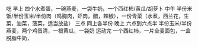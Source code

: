 吃
早上
四个水煮蛋，一碗燕麦，一袋牛奶，一个西红柿/黄瓜/胡萝卜
中午
半份米饭/半份玉米/半份肉（鸡胸肉，虾肉，醋，辣椒），一份青菜（水煮，西兰花，生菜，油菜，菠菜，适当放盐）
三点 同上各半份 
晚上
六点到六点半
半份玉米/半份燕麦，两个鸡蛋清，一根黄瓜，一袋奶
运动完
一个西红柿，一片全麦面包，一盒脱脂牛奶，

